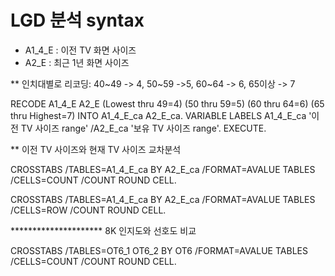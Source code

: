 # LGD 분석 syntax

* A1_4_E : 이전 TV 화면 사이즈
* A2_E : 최근 1년 화면 사이즈


** 인치대별로 리코딩: 40~49 -> 4, 50~59 ->5, 60~64 -> 6, 65이상 -> 7

RECODE A1_4_E A2_E (Lowest thru 49=4) (50 thru 59=5) (60 thru 64=6) (65 thru Highest=7) INTO 
    A1_4_E_ca A2_E_ca. 
VARIABLE LABELS  A1_4_E_ca '이전 TV 사이즈 range' /A2_E_ca '보유 TV 사이즈 range'. 
EXECUTE. 


** 이전 TV 사이즈와 현재 TV 사이즈 교차분석

CROSSTABS 
  /TABLES=A1_4_E_ca BY A2_E_ca 
  /FORMAT=AVALUE TABLES 
  /CELLS=COUNT 
  /COUNT ROUND CELL.


CROSSTABS 
  /TABLES=A1_4_E_ca BY A2_E_ca 
  /FORMAT=AVALUE TABLES 
  /CELLS=ROW 
  /COUNT ROUND CELL.


********************* 8K 인지도와 선호도 비교

CROSSTABS 
  /TABLES=OT6_1 OT6_2 BY OT6 
  /FORMAT=AVALUE TABLES 
  /CELLS=COUNT 
  /COUNT ROUND CELL.